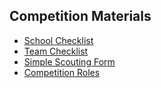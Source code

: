 ## Competition Materials

* [School Checklist](https://drive.google.com/open?id=1MBl9qSIiFBa83J7a5kt9ewiw9evFPm4Hzl6vOXd_Eec)
* [Team Checklist](https://drive.google.com/open?id=1Xf9F9m3wr3_ttVvSfBy0jyx35HohcQ-u_5KTUNnboWs)
* [Simple Scouting Form](https://drive.google.com/open?id=1_M2mDMrfyrIKS0zu24cLxd3OM0uthSfHCIvxrrZvFNU)
* [Competition Roles](https://drive.google.com/open?id=15sZYXZX9Ilpt1XXIhLeToPxywnm3Lt2nlffF3QTqvJ0)
